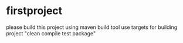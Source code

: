 # firstproject
please build this project using maven build tool
use targets for building project "clean compile test package"
